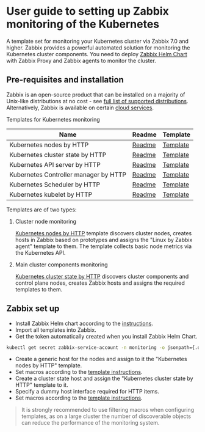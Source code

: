 # User guide to setting up Zabbix monitoring of the Kubernetes

A template set for monitoring your Kubernetes cluster via Zabbix 7.0 and higher. Zabbix provides a powerful automated solution for monitoring the Kubernetes cluster components.
You need to deploy [Zabbix Helm Chart](https://git.zabbix.com/projects/ZT/repos/kubernetes-helm/browse?at=refs%2Fheads%2Fmaster) with Zabbix Proxy and Zabbix agents to monitor the cluster.

## Pre-requisites and installation

Zabbix is an open-source product that can be installed on a majority of Unix-like distributions at no cost  - see [full list of supported distributions](https://www.zabbix.com/download). Alternatively, Zabbix is available on certain [cloud services](https://www.zabbix.com/cloud_images).

Templates for Kubernetes monitoring

| Name                                  | Readme                                                 | Template                                                                          |
|---------------------------------------|--------------------------------------------------------|-----------------------------------------------------------------------------------|
| Kubernetes nodes by HTTP              | [Readme](kubernetes_nodes_http/README.md)              | [Template](kubernetes_nodes_http/template_kubernetes_nodes.yaml)                        |
| Kubernetes cluster state by HTTP      | [Readme](kubernetes_state_http/README.md)              | [Template](kubernetes_state_http/template_kubernetes_state.yaml)                        |
| Kubernetes API server by HTTP         | [Readme](kubernetes_api_server_http/README.md)         | [Template](kubernetes_api_server_http/template_kubernetes_api_servers.yaml)                |
| Kubernetes Controller manager by HTTP | [Readme](kubernetes_controller_manager_http/README.md) | [Template](kubernetes_controller_manager_http/template_kubernetes_controller_manager.yaml) |
| Kubernetes Scheduler by HTTP          | [Readme](kubernetes_scheduler_http/README.md)          | [Template](kubernetes_scheduler_http/template_kubernetes_scheduler.yaml)                   |
| Kubernetes kubelet by HTTP            | [Readme](kubernetes_kubelet_http/README.md)            | [Template](kubernetes_kubelet_http/template_kubernetes_kubelet.yaml)                    |

Templates are of two types:

1. Cluster node monitoring

    [Kubernetes nodes by HTTP](kubernetes_nodes_http) template discovers cluster nodes, creates hosts in Zabbix based on prototypes and assigns the "Linux by Zabbix agent" template to them. The template collects basic node metrics via the Kubernetes API.

2. Main cluster components monitoring

    [Kubernetes cluster state by HTTP](kubernetes_state_http) discovers cluster components and control plane nodes, creates Zabbix hosts and assigns the required templates to them.

## Zabbix set up

* Install Zabbix Helm chart according to the [instructions](https://git.zabbix.com/projects/ZT/repos/kubernetes-helm/browse?at=refs%2Fheads%2Frelease%2F6.0).
* Import all templates into Zabbix.
* Get the token automatically created when you install Zabbix Helm Chart.

```bash
kubectl get secret zabbix-service-account -n monitoring -o jsonpath={.data.token} | base64 -d
```

* Create a generic host for the nodes and assign to it the "Kubernetes nodes by HTTP" template.
* Set macros according to the [template instructions](kubernetes_nodes_http/README.md).
* Create a cluster state host and assign the "Kubernetes cluster state by HTTP" template to it.
* Specify a dummy host interface required for HTTP items.
* Set macros according to the [template instructions](kubernetes_state_http/README.md).

> It is strongly recommended to use filtering macros when configuring templates, as on a large cluster the number of discoverable objects can reduce the performance of the monitoring system.
